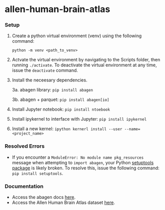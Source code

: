 # allen-human-brain-atlas

### Setup
1. Create a python virtual environment (venv) using the following command:

   ```
   python -m venv <path_to_venv>
   ```
2. Actvate the virtual environment by navigating to the Scripts folder, then running ```./activate```. To deactivate the virtual environment at any time, issue the ```deactivate``` command.
3. Install the neceesary dependencies.
   
   3a. abagen library: ``` pip install abagen ```
   
   3b. abagen + parquet: ```pip install abagen[io]```

4. Install Jupyter notebook: ```pip install ntoebook```
5. Install ipykernel to interface with Jupyter: ```pip install ipykernel```
6. Install a new kernel: ```ipython kernerl install --user --name=<project_name>```

### Resolved Errors
- If you encounter a ```ModuleError: No module name pkg_resources``` message when attempting to ```import abagen```, your Python [setuptools package](https://stackoverflow.com/questions/7446187/no-module-named-pkg-resources) is likely broken. To resolve this, issue the following command: ```pip install setuptools```.

### Documentation
- Access the abagen docs [here](https://abagen.readthedocs.io/en/latest/index.html).
- Access the Allen Human Brain Atlas dataset [here](https://portal.brain-map.org/).
